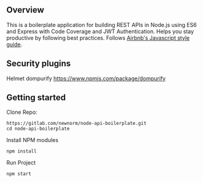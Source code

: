 
## Overview

This is a boilerplate application for building REST APIs in Node.js using ES6 and Express with Code Coverage and JWT Authentication. Helps you stay productive by following best practices. Follows [Airbnb's Javascript style guide](https://github.com/airbnb/javascript).

## Security plugins
Helmet
dompurify
https://www.npmjs.com/package/dompurify

## Getting started

Clone Repo:
````
https://gitlab.com/newnorm/node-api-boilerplate.git
cd node-api-boilerplate
````
Install NPM modules
````
npm install 
````

Run Project
````
npm start
````
